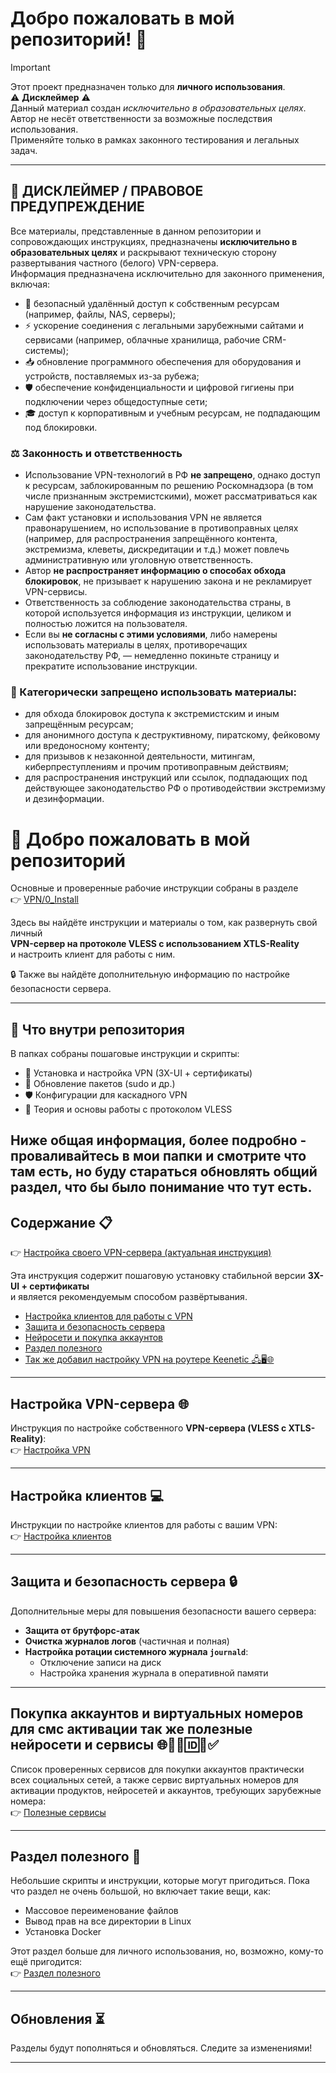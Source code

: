 # Добро пожаловать в мой репозиторий! 👋

> [!IMPORTANT]
> Этот проект предназначен только для **личного использования**.  
> ⚠️ **Дисклеймер** ⚠️  
> Данный материал создан *исключительно в образовательных целях*.  
> Автор не несёт ответственности за возможные последствия использования.  
> Применяйте только в рамках законного тестирования и легальных задач.
>
> ---
>
> ## 📜 ДИСКЛЕЙМЕР / ПРАВОВОЕ ПРЕДУПРЕЖДЕНИЕ
>
> Все материалы, представленные в данном репозитории и сопровождающих инструкциях, предназначены **исключительно в образовательных целях** и раскрывают техническую сторону развертывания частного (белого) VPN-сервера.  
> Информация предназначена исключительно для законного применения, включая:
>
> - 🔑 безопасный удалённый доступ к собственным ресурсам (например, файлы, NAS, серверы);  
> - ⚡ ускорение соединения с легальными зарубежными сайтами и сервисами (например, облачные хранилища, рабочие CRM-системы);  
> - 📥 обновление программного обеспечения для оборудования и устройств, поставляемых из-за рубежа;  
> - 🛡️ обеспечение конфиденциальности и цифровой гигиены при подключении через общедоступные сети;  
> - 🎓 доступ к корпоративным и учебным ресурсам, не подпадающим под блокировки.  
>
> ### ⚖️ Законность и ответственность
> - Использование VPN-технологий в РФ **не запрещено**, однако доступ к ресурсам, заблокированным по решению Роскомнадзора (в том числе признанным экстремистскими), может рассматриваться как нарушение законодательства.  
> - Сам факт установки и использования VPN не является правонарушением, но использование в противоправных целях (например, для распространения запрещённого контента, экстремизма, клеветы, дискредитации и т.д.) может повлечь административную или уголовную ответственность.  
> - Автор **не распространяет информацию о способах обхода блокировок**, не призывает к нарушению закона и не рекламирует VPN-сервисы.  
> - Ответственность за соблюдение законодательства страны, в которой используется информация из инструкции, целиком и полностью ложится на пользователя.  
> - Если вы **не согласны с этими условиями**, либо намерены использовать материалы в целях, противоречащих законодательству РФ, — немедленно покиньте страницу и прекратите использование инструкции.  
>
> ### 🚫 Категорически запрещено использовать материалы:
> - для обхода блокировок доступа к экстремистским и иным запрещённым ресурсам;  
> - для анонимного доступа к деструктивному, пиратскому, фейковому или вредоносному контенту;  
> - для призывов к незаконной деятельности, митингам, киберпреступлениям и прочим противоправным действиям;  
> - для распространения инструкций или ссылок, подпадающих под действующее законодательство РФ о противодействии экстремизму и дезинформации.  
 
# 👋 Добро пожаловать в мой репозиторий

Основные и проверенные рабочие инструкции собраны в разделе  
👉 [VPN/0_Install](https://github.com/soulpastwk/share/tree/main/VPN/0_Install)

Здесь вы найдёте инструкции и материалы о том, как развернуть свой личный  
**VPN-сервер на протоколе VLESS с использованием XTLS-Reality**  
и настроить клиент для работы с ним.  

🔒 Также вы найдёте дополнительную информацию по настройке безопасности сервера.

---

## 📂 Что внутри репозитория

В папках собраны пошаговые инструкции и скрипты:  
- 🚀 Установка и настройка VPN (3X-UI + сертификаты)  
- 🔄 Обновление пакетов (sudo и др.)  
- 🛡️ Конфигурации для каскадного VPN  
- 📖 Теория и основы работы с протоколом VLESS  

Ниже общая информация, более подробно - проваливайтесь в мои папки и смотрите что там есть, но буду стараться обновлять общий раздел, что бы было понимание что тут есть.
---

## Содержание 📋

👉 [Настройка своего VPN-сервера (актуальная инструкция)](https://github.com/soulpastwk/share/blob/main/VPN/0_Install/00_Install-VPN.md)

Эта инструкция содержит пошаговую установку стабильной версии **3X-UI + сертификаты**  
и является рекомендуемым способом развёртывания.

- [Настройка клиентов для работы с VPN](https://github.com/soulpastwk/share/tree/main/VPN/Client)
- [Защита и безопасность сервера](https://github.com/soulpastwk/share/blob/main/VPN/%D0%A3%D1%81%D1%82%D0%B0%D0%BD%D0%BE%D0%B2%D0%BA%D0%B0_VPN_%D0%B4%D0%BE%D0%BF%D0%BE%D0%BB%D0%BD%D0%B5%D0%BD%D0%B8%D0%B5.md)
- [Нейросети и покупка аккаунтов](https://github.com/soulpastwk/share/tree/main/%D0%9D%D0%B5%D0%B9%D1%80%D0%BE%D0%BD%D0%BA%D0%B8)
- [Раздел полезного](https://github.com/soulpastwk/share/tree/main/poleznoe)
- [Так же добавил настройку VPN на роутере Keenetic 🖧🖥️🌐](https://github.com/soulpastwk/share/blob/main/VPN/VPN%20%D0%BD%D0%B0%20%D1%83%D1%80%D0%BE%D0%B2%D0%BD%D0%B5%20%D1%80%D0%BE%D1%83%D1%82%D0%B5%D1%80%D0%B0%20Keenetic.md)

---

## Настройка VPN-сервера 🌐

Инструкция по настройке собственного **VPN-сервера (VLESS с XTLS-Reality)**:  
👉 [Настройка VPN](https://github.com/soulpastwk/share/tree/main/VPN)

---

## Настройка клиентов 💻

Инструкции по настройке клиентов для работы с вашим VPN:  
👉 [Настройка клиентов](https://github.com/soulpastwk/share/tree/main/VPN/Client)

---

## Защита и безопасность сервера 🔒

Дополнительные меры для повышения безопасности вашего сервера:

- **Защита от брутфорс-атак**  
- **Очистка журналов логов** (частичная и полная)  
- **Настройка ротации системного журнала `journald`**:  
  - Отключение записи на диск  
  - Настройка хранения журнала в оперативной памяти  

---

## Покупка аккаунтов и виртуальных номеров для смс активации так же полезные нейросети и сервисы 🌐🙍‍♂️🆔📱✅

Список проверенных сервисов для покупки аккаунтов практически всех социальных сетей, а также сервис виртуальных номеров для активации продуктов, нейросетей и аккаунтов, требующих зарубежные номера:  
👉 [Полезные сервисы](https://github.com/soulpastwk/share/blob/main/%D0%9F%D0%BE%D0%BA%D1%83%D0%BF%D0%BA%D0%B0%20%D0%B0%D0%BA%D0%BA%D0%B0%D1%83%D0%BD%D1%82%D0%BE%D0%B2%20%D0%B8%20%D0%B2%D0%B8%D1%80%D1%82%D1%83%D0%B0%D0%BB%D1%8C%D0%BD%D1%8B%D0%B5%20%D0%BD%D0%BE%D0%BC%D0%B5%D1%80%D0%B0%20%D0%B4%D0%BB%D1%8F%20%D1%81%D0%BC%D1%81.md)

---

## Раздел полезного 🧩

Небольшие скрипты и инструкции, которые могут пригодиться. Пока что раздел не очень большой, но включает такие вещи, как:

- Массовое переименование файлов  
- Вывод прав на все директории в Linux  
- Установка Docker  

Этот раздел больше для личного использования, но, возможно, кому-то ещё пригодится:  
👉 [Раздел полезного](https://github.com/soulpastwk/share/tree/main/poleznoe)

---

## Обновления ⏳

Разделы будут пополняться и обновляться. Следите за изменениями!

---
